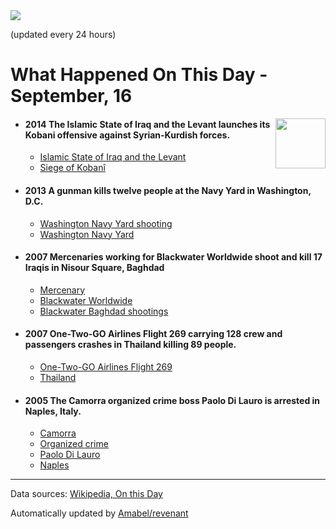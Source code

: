 <img src="https://img.shields.io/badge/last%20updated%20at-2020--09--16%2000%3A11%20(UTC)-brightgreen?style=for-the-badge">

(updated every 24 hours)

# What Happened On This Day - September, 16

<img align="right" src="https://user-images.githubusercontent.com/12688422/87848414-3e9d0800-c91b-11ea-84df-7ebcb2c52b8d.png" width="80px">

- #### 2014 The Islamic State of Iraq and the Levant launches its Kobani offensive against Syrian-Kurdish forces.

  - [Islamic State of Iraq and the Levant](https://wikipedia.org/wiki/Islamic_State_of_Iraq_and_the_Levant)
  - [Siege of Kobanî](https://wikipedia.org/wiki/Siege_of_Koban%C3%AE)

- #### 2013 A gunman kills twelve people at the Navy Yard in Washington, D.C.

  - [Washington Navy Yard shooting](https://wikipedia.org/wiki/Washington_Navy_Yard_shooting)
  - [Washington Navy Yard](https://wikipedia.org/wiki/Washington_Navy_Yard)

- #### 2007 Mercenaries working for Blackwater Worldwide shoot and kill 17 Iraqis in Nisour Square, Baghdad

  - [Mercenary](https://wikipedia.org/wiki/Mercenary)
  - [Blackwater Worldwide](https://wikipedia.org/wiki/Blackwater_Worldwide)
  - [Blackwater Baghdad shootings](https://wikipedia.org/wiki/Blackwater_Baghdad_shootings)

- #### 2007 One-Two-GO Airlines Flight 269 carrying 128 crew and passengers crashes in Thailand killing 89 people.

  - [One-Two-GO Airlines Flight 269](https://wikipedia.org/wiki/One-Two-GO_Airlines_Flight_269)
  - [Thailand](https://wikipedia.org/wiki/Thailand)

- #### 2005 The Camorra organized crime boss Paolo Di Lauro is arrested in Naples, Italy.

  - [Camorra](https://wikipedia.org/wiki/Camorra)
  - [Organized crime](https://wikipedia.org/wiki/Organized_crime)
  - [Paolo Di Lauro](https://wikipedia.org/wiki/Paolo_Di_Lauro)
  - [Naples](https://wikipedia.org/wiki/Naples)
---

Data sources: [Wikipedia, On this Day](https://byabbe.se/on-this-day/)

Automatically updated by [Amabel/revenant](https://github.com/Amabel/revenant)